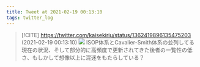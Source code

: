 ```yaml
---
title: Tweet at 2021-02-19 00:13:10
tags: twitter_log
---
```


> [!CITE] https://twitter.com/kaisekiriu/status/1362419896135475203 (2021-02-19 00:13:10)
> ![](https://twitter.com/kaisekiriu/status/1362419896135475203)
> ISOP体系とCavalier-Smith体系の並列してる現在の状況、そして部分的に高頻度で更新されてきた後者の一覧性の低さ、もしかして想像以上に混迷をもたらしている？
